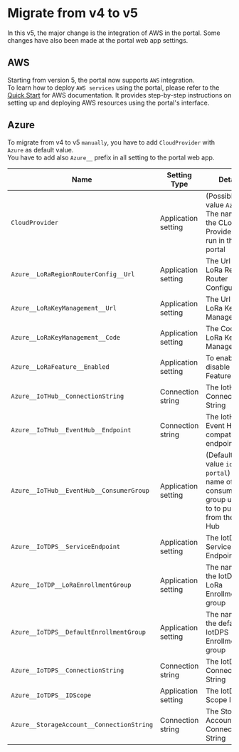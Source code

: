 # Migrate from v4 to v5

In this v5, the major change is the integration of AWS in the portal.
Some changes have also been made at the portal web app settings.

## AWS

Starting from version 5, the portal now supports `AWS` integration.  
To learn how to deploy `AWS services` using the portal, please refer to the [Quick Start](/aws/#quick-start) for AWS documentation. It provides step-by-step instructions on setting up and deploying AWS resources using the portal's interface.

## Azure

To migrate from v4 to v5 `manually`, you have to add `CloudProvider` with `Azure` as default value.  
You have to add also `Azure__` prefix in all setting to the portal web app.  

| Name | Setting Type | Detail |
|---|---|---|
| `CloudProvider` | Application setting | (Possible value `Azure`) The name of the CLoud Provider to run in the portal |
| `Azure__LoRaRegionRouterConfig__Url` | Application setting  | The Url for LoRa Region Router Configuration |
| `Azure__LoRaKeyManagement__Url` | Application setting  | The Url for LoRa Key Management |
| `Azure__LoRaKeyManagement__Code` | Application setting  | The Code for LoRa Key Management |
| `Azure__LoRaFeature__Enabled` | Application setting  | To enable or disable LoRa Feature |
| `Azure__IoTHub__ConnectionString` | Connection string  | The IotHub Connection String |
| `Azure__IoTHub__EventHub__Endpoint` | Connection string  | The IotHub Event Hub compatible endpoint |
| `Azure__IoTHub__EventHub__ConsumerGroup` | Application setting  | (Default value `iothub-portal`) The name of the consumer group used to to pull data from the IoT Hub |
| `Azure__IoTDPS__ServiceEndpoint` | Application setting  | The IotDPS Service Endpoint |
| `Azure__IoTDP__LoRaEnrollmentGroup` | Application setting  | The name of the IotDPS LoRa Enrollment group |
| `Azure__IoTDPS__DefaultEnrollmentGroup` | Application setting  | The name of the default IotDPS Enrollment group |
| `Azure__IoTDPS__ConnectionString` | Connection string  | The IotDPS Connection String |
| `Azure__IoTDPS__IDScope` | Application setting  | The IotDPS Scope ID |
| `Azure__StorageAccount__ConnectionString` | Connection string  | The Storage Account Connection String |
